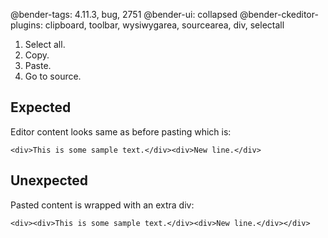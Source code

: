 @bender-tags: 4.11.3, bug, 2751
@bender-ui: collapsed
@bender-ckeditor-plugins: clipboard, toolbar, wysiwygarea, sourcearea, div, selectall

1. Select all.
1. Copy.
1. Paste.
1. Go to source.

## Expected

Editor content looks same as before pasting which is:
```
<div>This is some sample text.</div><div>New line.</div>
```

## Unexpected

Pasted content is wrapped with an extra div:
```
<div><div>This is some sample text.</div><div>New line.</div></div>
```
